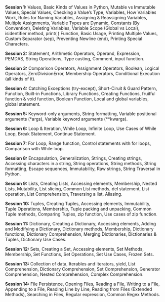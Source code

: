 **Session 1:** Values, Basic Kinds of Values in Python, Mutable vs Immutable Values, Special Values, Checking a Value’s Type, Variables, How Variables Work, Rules for Naming Variables, Assigning & Reassigning Variables, Multiple Assignments, Variable Types are Dynamic, Constants (By Convention), Deleting Variables, Variable Scope (Global vs Local), isidentifier method, print( ) Function, Basic Usage, Printing Multiple Values, Custom Separator (sep), Preventing Newline (end), Printing Special Characters.

**Session 2:** Statement, Arithmetic Operators, Operand, Expression, PEMDAS, String Operations, Type casting, Comment, input function.

**Session 3:** Comparison Operators, Assignment Operators, Boolean, Logical Operators, ZeroDivisionError, Membership Operators, Conditional Execution (all kinds of it).

**Session 4:** Catching Exceptions (try-except), Short-Ciruit & Guard Pattern, Function, Built-in Functions, Library Functions, Creating Functions, fruitful function & void function, Boolean Function, Local and global variables, global statement.

**Session 5:** Keyword-only arguments, String formatting, Variable positional arguments (*args), Variable keyword arguments (**kwargs).

**Session 6:** Loop & Iteration, While Loop, Infinite Loop, Use Cases of While Loop, Break Statement, Continue Statement.

**Session 7:** For Loop, Range function, Control statements with for loops, Comparison with While loop.

**Session 8:** Encapsulation, Generalization, Strings, Creating strings, Accessing characters in a string, String operations, String methods, String formatting, Escape sequences, Immutability, Raw strings, String Traversal in Python.

**Session 9:** Lists, Creating Lists, Accessing elements, Membership, Nested Lists, Mutability, List slicing, Common List methods, del statement, List operation, List Comprehension, Traversing a list, Aliasing.

**Session 10:** Tuples, Creating Tuples, Accessing elements, Immutability, Tuple Operations, Membership, Tuple packing and unpacking, Common Tuple methods, Comparing Tuples, zip function, Use cases of zip function.

**Session 11:** Dictionary, Creating a Dictionary, Accessing elements, Adding and Modifying a Dictionary, Dictionary methods, Membership, Dictionary functions, Dictionary Comprehension, Merging Dictionaries, Dictionaries & Tuples, Dictionary Use Cases.

**Session 12:** Sets, Creating a Set, Accessing elements, Set Methods, Membership, Set Functions, Set Operations, Set Use Cases, Frozen Sets.

**Session 13:** Collection of data, Iterables and Iterators, yield, List Comprehension, Dictionary Comprehension, Set Comprehension, Generator Comprehension, Nested Comprehension, Complex Comprehension.

**Session 14:** File Persistence, Opening Files, Reading a File, Writing to a File, Appending to a File, Reading Line by Line, Reading from Files (Extended Methods), Searching in Files, Regular expression, Common Regex Methods.
